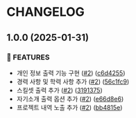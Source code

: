 # CHANGELOG

## 1.0.0 (2025-01-31)

### 🚀 FEATURES

* 개인 정보 출력 기능 구현 ([#2](https://github.com/holim0/heeje-cli/issues/2)) ([c6d4255](https://github.com/holim0/heeje-cli/commit/c6d4255efd0b2d9ccce2885dc8b610f50ceeed87))
* 경력 사항 및 학력 사항 추가 ([#2](https://github.com/holim0/heeje-cli/issues/2)) ([56c1fc9](https://github.com/holim0/heeje-cli/commit/56c1fc9fd9481432308aa7b0aa3cd386e5d58f2a))
* 스킬셋 출력 추가 ([#2](https://github.com/holim0/heeje-cli/issues/2)) ([3191375](https://github.com/holim0/heeje-cli/commit/3191375f953b2c67031e679460a2d0b44bbd2a70))
* 자기소개 출력 옵션 추가 ([#2](https://github.com/holim0/heeje-cli/issues/2)) ([e66d8e6](https://github.com/holim0/heeje-cli/commit/e66d8e689602e4932d98e52c51fa7f3586755ff4))
* 프로젝트 내역 노출 추가 ([#2](https://github.com/holim0/heeje-cli/issues/2)) ([bb4815e](https://github.com/holim0/heeje-cli/commit/bb4815edcc894089ad2e7eee3ec714fae87c762f))

